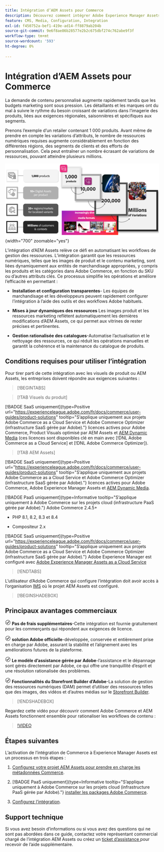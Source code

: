 ```yaml
---
title: Intégration d’AEM Assets pour Commerce
description: Découvrez comment intégrer Adobe Experience Manager Assets à votre instance  [!DNL Commerce]  créer et gérer les fichiers multimédias pour votre storefront Commerce.
feature: CMS, Media, Configuration, Integration
exl-id: f450752a-bef1-419e-ad14-ff8879ab204b
source-git-commit: 9e6f8ae86b28577e2b2c675dbf274c762abe9f3f
workflow-type: tm+mt
source-wordcount: '593'
ht-degree: 0%

---
```


# Intégration d’AEM Assets pour Commerce

La demande de contenu personnalisé augmente rapidement tandis que les budgets marketing sont sous pression. Les détaillants et les marques ont du mal à suivre le rythme du besoin croissant de variations dans l’imagerie des produits, liées aux exigences régionales, saisonnières et spécifiques aux segments.

Prenons l’exemple d’un retailer contenant 1 000 produits. Avant même de prendre en compte les variations d’attributs, le nombre de ressources numériques requises augmente considérablement en fonction des différentes régions, des segments de clients et des efforts de personnalisation. Cela peut entraîner un nombre écrasant de variations de ressources, pouvant atteindre plusieurs millions.

![présentation](assets/product-visuals-example.png){width="700" zoomable="yes"}

L’intégration d’AEM Assets relève ce défi en automatisant les workflows de gestion des ressources. L’intégration garantit que les ressources numériques, telles que les images de produit et le contenu marketing, sont liées dynamiquement aux entités de marchandisage appropriées, y compris les produits et les catégories dans Adobe Commerce, en fonction du SKU ou d’autres attributs clés. Ce processus simplifie les opérations et améliore l’efficacité en permettant :

* **Installation et configuration transparentes**- Les équipes de marchandisage et les développeurs peuvent rapidement configurer l’intégration à l’aide des outils et des workflows Adobe habituels.

* **Mises à jour dynamiques des ressources** Les images produit et les ressources marketing reflètent automatiquement les dernières modifications d’AEM Assets, ce qui permet aux vitrines de rester précises et pertinentes.

* **Gestion rationalisée des catalogues**-Automatise l’actualisation et le nettoyage des ressources, ce qui réduit les opérations manuelles et garantit la cohérence et la maintenance du catalogue de produits.

## Conditions requises pour utiliser l’intégration

Pour tirer parti de cette intégration avec les visuels de produit ou AEM Assets, les entreprises doivent répondre aux exigences suivantes :

>[!BEGINTABS]

>[!TAB Visuels du produit]

[!BADGE SaaS uniquement]{type=Positive url="https://experienceleague.adobe.com/fr/docs/commerce/user-guides/product-solutions" tooltip="S’applique uniquement aux projets Adobe Commerce as a Cloud Service et Adobe Commerce Optimizer (infrastructure SaaS gérée par Adobe)."} licences actives pour Adobe Commerce, Product Visuals optimisé par AEM Assets et [AEM Dynamic Media](https://experienceleague.adobe.com/fr/docs/experience-manager-65/content/assets/dynamic/administering-dynamic-media) (ces licences sont disponibles clé en main avec [!DNL Adobe Commerce as a Cloud Service] et [!DNL Adobe Commerce Optimizer]).

>[!TAB AEM Assets]

[!BADGE SaaS uniquement]{type=Positive url="https://experienceleague.adobe.com/fr/docs/commerce/user-guides/product-solutions" tooltip="S’applique uniquement aux projets Adobe Commerce as a Cloud Service et Adobe Commerce Optimizer (infrastructure SaaS gérée par Adobe)."} licences actives pour Adobe Commerce, Adobe Experience Manager Assets et [AEM Dynamic Media](https://experienceleague.adobe.com/fr/docs/experience-manager-65/content/assets/dynamic/administering-dynamic-media).

[!BADGE PaaS uniquement]{type=Informative tooltip="S’applique uniquement à Adobe Commerce sur les projets cloud (infrastructure PaaS gérée par Adobe)."} Adobe Commerce 2.4.5+

* PHP 8.1, 8.2, 8.3 et 8.4

* Compositeur 2.x

[!BADGE SaaS uniquement]{type=Positive url="https://experienceleague.adobe.com/fr/docs/commerce/user-guides/product-solutions" tooltip="S’applique uniquement aux projets Adobe Commerce as a Cloud Service et Adobe Commerce Optimizer (infrastructure SaaS gérée par Adobe)."} Adobe Experience Manager est configuré avec [Adobe Experience Manager Assets as a Cloud Service](https://experienceleague.adobe.com/fr/docs/experience-manager-cloud-service/content/assets/overview)

>[!ENDTABS]

L’utilisateur d’Adobe Commerce qui configure l’intégration doit avoir accès à l’organisation [IMS](https://experienceleague.adobe.com/fr/docs/core-services/interface/administration/organizations#concept_EA8AEE5B02CF46ACBDAD6A8508646255) où le projet AEM Assets est configuré.

>[!BEGINSHADEBOX]

## Principaux avantages commerciaux

![check](assets/icon-check.png) **Pas de frais supplémentaires**-Cette intégration est fournie gratuitement pour les commerçants qui répondent aux exigences de licence.

![check](assets/icon-check.png) **solution Adobe officielle**-développée, conservée et entièrement prise en charge par Adobe, assurant la stabilité et l’alignement avec les améliorations futures de la plateforme.

![check](assets/icon-check.png) **Le modèle d’assistance gérée par Adobe**-l’assistance et le dépannage sont gérés directement par Adobe, ce qui offre une tranquillité d’esprit et une résolution rationalisée des problèmes.

![check](assets/icon-check.png) **Fonctionnalités du Storefront Builder d’Adobe**-La solution de gestion des ressources numériques (DAM) permet d’utiliser des ressources telles que des images, des vidéos et d’autres médias sur le [Storefront Builder](https://experienceleague.adobe.com/developer/commerce/storefront/merchants/storefront-builder/?lang=fr#userlabs-commerce-genai-product-visuals).

>[!ENDSHADEBOX]

Regardez cette vidéo pour découvrir comment Adobe Commerce et AEM Assets fonctionnent ensemble pour rationaliser les workflows de contenu :

>[!VIDEO](https://video.tv.adobe.com/v/3447837)

## Étapes suivantes

L’activation de l’intégration de Commerce à Experience Manager Assets est un processus en trois étapes :

1. [Configurez votre projet AEM Assets pour prendre en charge les métadonnées Commerce](get-started/configure-aem.md).

1. [!BADGE PaaS uniquement]{type=Informative tooltip="S’applique uniquement à Adobe Commerce sur les projets cloud (infrastructure PaaS gérée par Adobe)."} [installer les packages Adobe Commerce](get-started/configure-commerce.md).

1. [Configurez l’intégration](get-started/setup-synchronization.md).

## Support technique

Si vous avez besoin d’informations ou si vous avez des questions qui ne sont pas abordées dans ce guide, contactez votre représentant commercial chargé de l’intégration AEM Assets ou créez un [ ticket d’assistance ](https://experienceleague.adobe.com/docs/commerce-knowledge-base/kb/help-center-guide/magento-help-center-user-guide.html?lang=fr#submit-ticket) pour recevoir de l’aide supplémentaire.
